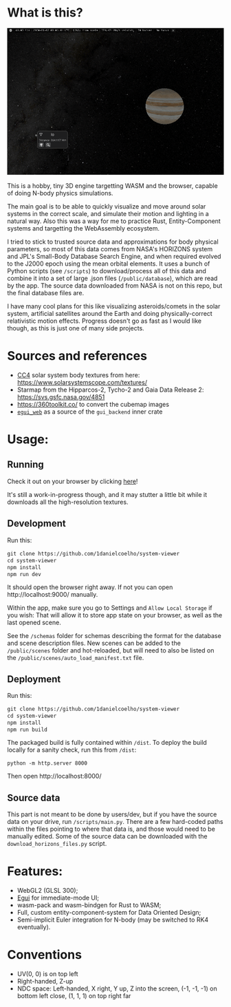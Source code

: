 # What is this?
[![Demo image](/demo.gif)](/demo.gif)

This is a hobby, tiny 3D engine targetting WASM and the browser, capable of doing N-body physics simulations.

The main goal is to be able to quickly visualize and move around solar systems in the correct scale, and simulate their motion and lighting in a natural way. Also this was a way for me to practice Rust, Entity-Component systems and targetting the WebAssembly ecosystem.

I tried to stick to trusted source data and approximations for body physical parameters, so most of this data comes from NASA's HORIZONS system and JPL's Small-Body Database Search Engine, and when required evolved to the J2000 epoch using the mean orbital elements. It uses a bunch of Python scripts (see `/scripts`) to download/process all of this data and combine it into a set of large .json files (`/public/database`), which are read by the app. The source data downloaded from NASA is not on this repo, but the final database files are.

I have many cool plans for this like visualizing asteroids/comets in the solar system, artificial satellites around the Earth and doing physically-correct relativistic motion effects. Progress doesn't go as fast as I would like though, as this is just one of many side projects.

# Sources and references
- [CC4](https://creativecommons.org/licenses/by/4.0/) solar system body textures from here: https://www.solarsystemscope.com/textures/
- Starmap from the Hipparcos-2, Tycho-2 and Gaia Data Release 2: https://svs.gsfc.nasa.gov/4851
- https://360toolkit.co/ to convert the cubemap images
- [`egui_web`](https://crates.io/crates/egui_web) as a source of the `gui_backend` inner crate

# Usage:
## Running
Check it out on your browser by clicking [here](https://1danielcoelho.github.io/assets/system-viewer/index.html)!

It's still a work-in-progress though, and it may stutter a little bit while it downloads all the high-resolution textures.

## Development
Run this:
```
git clone https://github.com/1danielcoelho/system-viewer
cd system-viewer
npm install
npm run dev
```
It should open the browser right away. If not you can open http://localhost:9000/ manually.

Within the app, make sure you go to Settings and `Allow Local Storage` if you wish: That will allow it to store app state on your browser, as well as the last opened scene.

See the `/schemas` folder for schemas describing the format for the database and scene description files. New scenes can be added to the `/public/scenes` folder and hot-reloaded, but will need to also be listed on the `/public/scenes/auto_load_manifest.txt` file.

## Deployment
Run this:
```
git clone https://github.com/1danielcoelho/system-viewer
cd system-viewer
npm install
npm run build
```
The packaged build is fully contained within `/dist`. To deploy the build locally for a sanity check, run this from `/dist`:
```
python -m http.server 8000
```
Then open http://localhost:8000/

## Source data
This part is not meant to be done by users/dev, but if you have the source data on your drive, run `/scripts/main.py`. There are a few hard-coded paths within the files pointing to where that data is, and those would need to be manually edited.
Some of the source data can be downloaded with the `download_horizons_files.py` script.

# Features:
- WebGL2 (GLSL 300);
- [Egui](https://github.com/emilk/egui) for immediate-mode UI;
- wasm-pack and wasm-bindgen for Rust to WASM;
- Full, custom entity-component-system for Data Oriented Design;
- Semi-implicit Euler integration for N-body (may be switched to RK4 eventually).

# Conventions
- UV(0, 0) is on top left
- Right-handed, Z-up
- NDC space: Left-handed, X right, Y up, Z into the screen, (-1, -1, -1) on bottom left close, (1, 1, 1) on top right far



